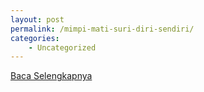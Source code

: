 ```yaml
---
layout: post
permalink: /mimpi-mati-suri-diri-sendiri/
categories:
    - Uncategorized
---
```


[Baca Selengkapnya](/02)